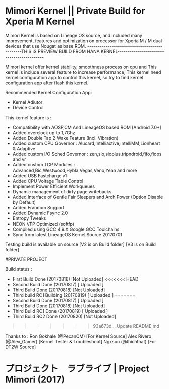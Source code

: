 # Mimori Kernel || Private Build for Xperia M Kernel

Mimori Kernel is based on Lineage OS source, and included many improvement, features and optimization on processor for Xperia M / M dual devices that use Nougat as base ROM. 
---------------------------------------------THIS IS PREVIEW BUILD FROM HANA KERNEL------------------------------------------

Mimori kernel offer kernel stability, smoothness process on cpu and This kernel is include several feature to increase performance, This kernel need kernel configuration app to control this kernel, so try to find kernel configuration app after flash this kernel.

Recommended Kernel Configuration App:
- Kernel Adiutor 
- Device Control

This kernel feature is :
- Compatibility with AOSP,CM And LineageOS based ROM [Android 7.0+]
- Added overclock up to 1,7Ghz
- Added Double Tap 2 Wake Feature (Incl. Vibration)
- Added custom CPU Governor 
: Alucard,Intelliactive,IntelliMM,Lionheart & Adaptive
- Added custom I/O Sched Governor 
: zen,sio,sioplus,tripndroid,fifo,fiops and vr
- Added custom TCP Modules
: Advanced,Bic,Westwood,Hybla,Vegas,Veno,Yeah and more
- Added USB Fastcharge v1
- Added CPU Voltage Table Control
- Implement Power Efficient Workqueues
- Dynamic management of dirty page writebacks
- Added Interface of Gentle Fair Sleepers and Arch Power (Option Disable by Default)
- Added Frandom Support
- Added Dynamic Fsync 2.0
- Entropy Tweaks
- NEON VFP Optimized (softfp)
- Compiled using GCC 4.9.X Google GCC Toolchains 
- Sync from latest LineageOS Kernel Source 20170701

Testing build is available on source
[V2 is on Build folder]
[V3 is on Build folder]

#PRIVATE PROJECT

Build status :
- First Build     Done           (20170816) [Not Uploaded]
<<<<<<< HEAD
- Second Build    Done 		 (20170817) [  Uploaded  ]
- Third Build 	  Done 		 (20170818) [Not Uploaded]
- Third build RC1 Building 	 (20170819) [  Uploaded  ]
=======
- Second Build    Done 		       (20170817) [  Uploaded  ]
- Third Build 	  Done 		       (20170818) [Not Uploaded]
- Third Build RC1 Done 	 	       (20170819) [  Uploaded  ]
- Third Build RC2 Done           (20170820) [Not Uploaded]
>>>>>>> 93a673d... Update README.md

Thanks to :
Ron Gokhale (@PecanCM) [For Kernel Source]
Alex Rivero (@Alex_Gamer) [Kernel Tester & Troubleshoot]
Ngxson (@thichthat) [For DT2W Source]

# プロジェクト　ラブライブ | Project Mimori (2017)
